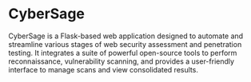 # CyberSage
CyberSage is a Flask-based web application designed to automate and streamline various stages of web security assessment and penetration testing. It integrates a suite of powerful open-source tools to perform reconnaissance, vulnerability scanning, and provides a user-friendly interface to manage scans and view consolidated results.
